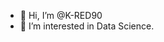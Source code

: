 - 👋 Hi, I’m @K-RED90
- 👀 I’m interested in Data Science. 

<!---
K-RED90/K-RED90 is a ✨ special ✨ repository because its `README.md` (this file) appears on your GitHub profile.
You can click the Preview link to take a look at your changes.
--->
